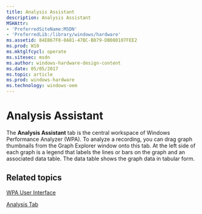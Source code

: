 ```yaml
---
title: Analysis Assistant
description: Analysis Assistant
MSHAttr:
- 'PreferredSiteName:MSDN'
- 'PreferredLib:/library/windows/hardware'
ms.assetid: 84EB67F8-0A81-47BC-B879-DB080107FEE2
ms.prod: W10
ms.mktglfcycl: operate
ms.sitesec: msdn
ms.author: windows-hardware-design-content
ms.date: 05/05/2017
ms.topic: article
ms.prod: windows-hardware
ms.technology: windows-oem
---
```


# Analysis Assistant


The **Analysis Assistant** tab is the central workspace of Windows Performance Analyzer (WPA). To analyze a recording, you can drag graph thumbnails from the Graph Explorer window onto this tab. At the left side of each graph is a legend that labels the lines or bars on the graph and an associated data table. The data table shows the graph data in tabular form.

## Related topics


[WPA User Interface](wpa-user-interface.md)

[Analysis Tab](analysis-tab.md)

 

 







